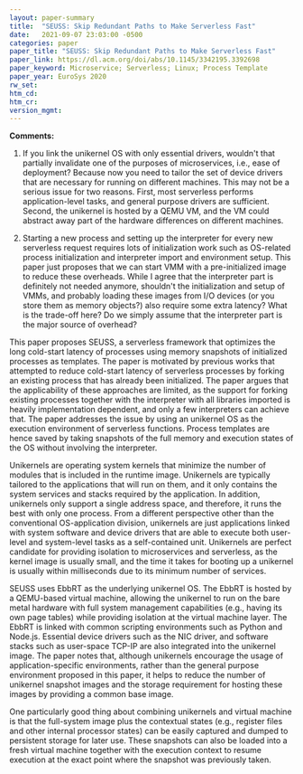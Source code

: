 ```yaml
---
layout: paper-summary
title:  "SEUSS: Skip Redundant Paths to Make Serverless Fast"
date:   2021-09-07 23:03:00 -0500
categories: paper
paper_title: "SEUSS: Skip Redundant Paths to Make Serverless Fast"
paper_link: https://dl.acm.org/doi/abs/10.1145/3342195.3392698
paper_keyword: Microservice; Serverless; Linux; Process Template
paper_year: EuroSys 2020
rw_set:
htm_cd:
htm_cr:
version_mgmt:
---
```


**Comments:**

1. If you link the unikernel OS with only essential drivers, wouldn't that partially invalidate one of the purposes 
   of microservices, i.e., ease of deployment? Because now you need to tailor the set of device drivers that are 
   necessary for running on different machines.
   This may not be a serious issue for two reasons. First, most serverless performs application-level tasks,
   and general purpose drivers are sufficient. Second, the unikernel is hosted by a QEMU VM, and the VM could
   abstract away part of the hardware differences on different machines.

2. Starting a new process and setting up the interpreter for every new serverless request requires lots of 
   initialization work such as OS-related process initialization and interpreter import and environment setup.
   This paper just proposes that we can start VMM with a pre-initialized image to reduce these overheads.
   While I agree that the interpreter part is definitely not needed anymore, shouldn't the initialization and 
   setup of VMMs, and probably loading these images from I/O devices (or you store them as memory objects?) 
   also require some extra latency? What is the trade-off here? Do we simply assume that the interpreter part
   is the major source of overhead?

This paper proposes SEUSS, a serverless framework that optimizes the long cold-start latency of processes using 
memory snapshots of initialized processes as templates.
The paper is motivated by previous works that attempted to reduce cold-start latency of serverless processes 
by forking an existing process that has already been initialized. The paper argues that the applicability of these 
approaches are limited, as the support for forking existing processes together with the interpreter with all libraries
imported is heavily implementation dependent, and only a few interpreters can achieve that.
The paper addresses the issue by using an unikernel OS as the execution environment of serverless functions.
Process templates are hence saved by taking snapshots of the full memory and execution states of the OS without 
involving the interpreter.

Unikernels are operating system kernels that minimize the number of modules that is included in the runtime image.
Unikernels are typically tailored to the applications that will run on them, and it only contains the system 
services and stacks required by the application. 
In addition, unikernels only support a single address space, and therefore, it runs the best with only one process.
From a different perspective other than the conventional OS-application division, unikernels are just applications
linked with system software and device drivers that are able to execute both user-level and system-level tasks as 
a self-contained unit.
Unikernels are perfect candidate for providing isolation to microservices and serverless, as the kernel image is usually
small, and the time it takes for booting up a unikernel is usually within milliseconds due to its minimum
number of services.

SEUSS uses EbbRT as the underlying unikernel OS. The EbbRT is hosted by a QEMU-based virtual machine, allowing the 
unikernel to run on the bare metal hardware with full system management capabilities (e.g., having its own page 
tables) while providing isolation at the virtual machine layer.
The EbbRT is linked with common scripting environments such as Python and Node.js. Essential device drivers such as
the NIC driver, and software stacks such as user-space TCP-IP are also integrated into the unikernel image.
The paper notes that, although unikernels encourage the usage of application-specific environments, rather 
than the general purpose environment proposed in this paper, it helps to reduce the number of unikernel snapshot 
images and the storage requirement for hosting these images by providing a common base image.

One particularly good thing about combining unikernels and virtual machine is that the full-system image plus the 
contextual states (e.g., register files and other internal processor states) can be easily captured and dumped 
to persistent storage for later use. These snapshots can also be loaded into a fresh virtual machine together with
the execution context to resume execution at the exact point where the snapshot was previously taken.

